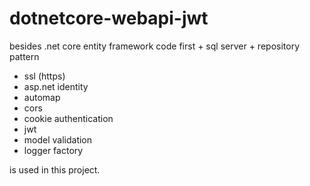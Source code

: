# dotnetcore-webapi-jwt


besides .net core entity framework code first + sql server + repository pattern

- ssl (https)
- asp.net identity
- automap
- cors
- cookie authentication
- jwt
- model validation
- logger factory

is used in this project.
